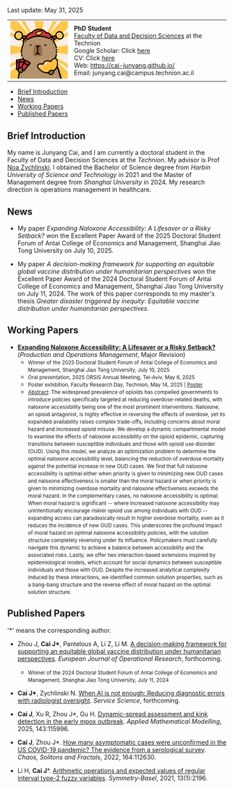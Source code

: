 Last update: May 31, 2025

<table>
<tr>
<td><img src="kapibala.png" alt="kapibala" width="150"></td>
<td>
<b>PhD Student</b><br>
<a href="https://dds.technion.ac.il/">Faculty of Data and Decision Sciences</a> at the Technion<br>   
Google Scholar: Click <a href="https://scholar.google.com/citations?hl=zh-CN&user=01RbBJYAAAAJ">here</a><br>
CV: Click <a href="https://raw.githubusercontent.com/cai-junyang/cai-junyang.github.io/main/cjy-cv.pdf">here</a><br>
Web: <a href="https://cai-junyang.github.io/">https://cai-junyang.github.io/</a><br>
Email: junyang.cai@campus.technion.ac.il<br>
</td>
</tr>
</table>

- [Brief Introduction](#brief-introduction)
- [News](#news)
- [Working Papers](#working-papers)
- [Published Papers](#published-papers)


## Brief Introduction
My name is Junyang Cai, and I am currently a doctoral student in the Faculty of Data and Decision Sciences at the *Technion*. My advisor is Prof [Noa Zychlinski](https://noazy.net.technion.ac.il/). I obtained the Bachelor of Science degree from *Harbin University of Science and Technology* in 2021 and the Master of Management degree from *Shanghai University* in 2024. My research direction is operations management in healthcare.

## News
- My paper *Expanding Naloxone Accessibility: A Lifesaver or a Risky Setback?* won the Excellent Paper Award of the 2025 Doctoral Student Forum of Antai College of Economics and Management, Shanghai Jiao Tong University on July 10, 2025.

- My paper *A decision-making framework for supporting an equitable global vaccine distribution under humanitarian perspectives* won the Excellent Paper Award of the 2024 Doctoral Student Forum of Antai College of Economics and Management, Shanghai Jiao Tong University on July 11, 2024. The work of this paper corresponds to my master's thesis *Greater disaster triggered by inequity: Equitable vaccine distribution under humanitarian perspectives*.

## Working Papers

- **[Expanding Naloxone Accessibility: A Lifesaver or a Risky Setback?](https://noazy.net.technion.ac.il/files/2025/02/Expanding-Naloxone-Accessibility_Feb2025.pdf)** (*Production and Operations Management*,  Major Revision)
   - <small>Winner of the 2025 Doctoral Student Forum of Antai College of Economics and Management, Shanghai Jiao Tong University, July 10, 2025</small>
   - <small>Oral presentation, 2025 ORSIS Annual Meeting, Tel-Aviv, May 6, 2025</small>
   - <small>Poster exhibition, Faculty Research Day, Technion, May 14, 2025 | [Poster](https://raw.githubusercontent.com/cai-junyang/cai-junyang.github.io/main/poster.pdf)</small>
   - <small><u>Abstract</u>: The widespread prevalence of opioids has compelled governments to introduce policies specifically targeted at reducing overdose-related deaths, with naloxone accessibility being one of the most prominent interventions. Naloxone, an opioid antagonist, is highly effective in reversing the effects of overdose, yet its expanded availability raises complex trade-offs, including concerns about moral hazard and increased opioid misuse. 
We develop a dynamic compartmental model to examine the effects of naloxone accessibility on the opioid epidemic, capturing transitions between susceptible individuals and those with opioid use disorder (OUD). Using this model, we analyze an optimization problem to determine the optimal naloxone accessibility level, balancing the reduction of overdose mortality against the potential increase in new OUD cases.
We find that full naloxone accessibility is optimal either when priority is given to minimizing new OUD cases and naloxone effectiveness is smaller than the moral hazard or when priority is given to minimizing overdose mortality and naloxone effectiveness exceeds the moral hazard. In the complementary cases, no naloxone accessibility is optimal.
When moral hazard is significant -- where increased naloxone accessibility may unintentionally encourage riskier opioid use among individuals with OUD -- expanding access can paradoxically result in higher overdose mortality, even as it reduces the incidence of new OUD cases. This underscores the profound impact of moral hazard on optimal naloxone accessibility policies, with the solution structure completely reversing under its influence. Policymakers must carefully navigate this dynamic to achieve a balance between accessibility and the associated risks.
Lastly, we offer two interaction-based extensions inspired by epidemiological models, which account for social dynamics between susceptible individuals and those with OUD. Despite the increased analytical complexity induced by these interactions, we identified common solution properties, such as a bang-bang structure and the reverse effect of moral hazard on the optimal solution structure.</small>

## Published Papers
'\*' means the corresponding author.

- Zhou J, **Cai J\***, Pantelous A, Li Z, Li M. [A decision-making framework for supporting an equitable global vaccine distribution under humanitarian perspectives](https://www.sciencedirect.com/science/article/pii/S0377221725003637). *European Journal of Operational Research*, forthcoming.
  - <small>Winner of the 2024 Doctoral Student Forum of Antai College of Economics and Management, Shanghai Jiao Tong University, July 11, 2024</small>

- **Cai J\***, Zychlinski N. [When AI is not enough: Reducing diagnostic errors with radiologist oversight](https://pubsonline.informs.org/doi/10.1287/serv.2024.0234). *Service Science*, forthcoming.

- **Cai J**, Xu R, Zhou J\*, Gu H. [Dynamic-spread assessment and kink detection in the early mpox outbreak](https://www.sciencedirect.com/science/article/abs/pii/S0307904X2500071X#:~:text=We%20analyze%20the%20mpox%20and%20COVID-19%20outbreaks%20in,decline%20phase%20earlier%20than%20COVID-19%2C%20despite%20weaker%20interventions.). *Applied Mathematical Modelling*, 2025, 143:115996. 

- **Cai J**, Zhou J\*. [How many asymptomatic cases were unconfirmed in the US COVID-19 pandemic? The evidence from a serological survey](https://www.sciencedirect.com/science/article/pii/S0960077922008116). *Chaos, Solitons and Fractals*, 2022, 164:112630. 

- Li H, **Cai J**\*. [Arithmetic operations and expected values of regular interval type-2 fuzzy variables](https://www.mdpi.com/2073-8994/13/11/2196). *Symmetry-Basel*, 2021, 13(1):2196.
